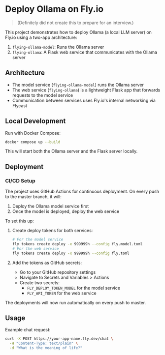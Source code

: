 # Deploy Ollama on Fly.io

> (Definitely did not create this to prepare for an interview.)

This project demonstrates how to deploy Ollama (a local LLM server) on Fly.io using a two-app architecture:

1. `flying-ollama-model`: Runs the Ollama server
2. `flying-ollama`: A Flask web service that communicates with the Ollama server

## Architecture

- The model service (`flying-ollama-model`) runs the Ollama server
- The web service (`flying-ollama`) is a lightweight Flask app that forwards requests to the model service
- Communication between services uses Fly.io's internal networking via Flycast

## Local Development

Run with Docker Compose:
   ```bash
   docker compose up --build
   ```

This will start both the Ollama server and the Flask server locally.

## Deployment

### CI/CD Setup

The project uses GitHub Actions for continuous deployment. On every push to the master branch, it will:
1. Deploy the Ollama model service first
2. Once the model is deployed, deploy the web service

To set this up:

1. Create deploy tokens for both services:
   ```bash
   # For the model service
   fly tokens create deploy -x 999999h --config fly.model.toml
   # For the web service
   fly tokens create deploy -x 999999h --config fly.toml
   ```

2. Add the tokens as GitHub secrets:
   - Go to your GitHub repository settings
   - Navigate to Secrets and Variables > Actions
   - Create two secrets:
     - `FLY_DEPLOY_TOKEN_MODEL` for the model service
     - `FLY_API_TOKEN` for the web service

The deployments will now run automatically on every push to master.

## Usage
Example chat request:

```bash
curl -X POST https://your-app-name.fly.dev/chat \
  -H "Content-Type: text/plain" \
  -d "What is the meaning of life?"
```
